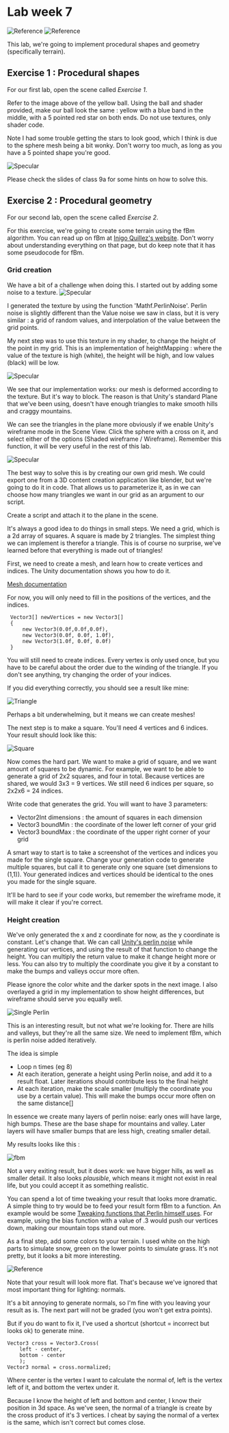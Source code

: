 # Lab week 7

![Reference](description_images/07_reference_ball.jpg)
![Reference](description_images/07_finished_terrain.png)

This lab, we're going to implement procedural shapes and geometry (specifically terrain). 

## Exercise 1 : Procedural shapes

For our first lab, open the scene called *Exercise 1*.

Refer to the image above of the yellow ball. Using the ball and shader provided, make our ball look the same : yellow with a  blue band in the middle, with a 5 pointed red star on both ends. Do not use textures, only shader code.

Note I had some trouble getting the stars to look good, which I think is due to the sphere mesh being a bit wonky. Don't worry too much, as long as you have a 5 pointed shape you're good.

![Specular](description_images/07_finished_ball.png)

Please check the slides of class 9a for some hints on how to solve this.

## Exercise 2 : Procedural geometry

For our second lab, open the scene called *Exercise 2*.

For this exercise, we're going to create some terrain using the fBm algorithm. You can read up on fBm at [Inigo Quillez's website](https://iquilezles.org/articles/fbm/). Don't worry about understanding everything on that page, but do keep note that it has some pseudocode for fBm.

### Grid creation

We have a bit of a challenge when doing this. I started out by adding some noise to a texture. 
![Specular](description_images/07_textured_noise.png)

I generated the texture by using the function 'Mathf.PerlinNoise'. Perlin noise is slightly different than the Value noise we saw in class, but it is very similar : a grid of random values, and interpolation of the value between the grid points.

My next step was to use this texture in my shader, to change the height of the point in my grid. This is an implementation of heightMapping : where the value of the texture is high (white), the height will be high, and low values (black) will be low. 
 
![Specular](description_images/07_low_poly_heightmap.png)

We see that our implementation works: our mesh is deformed according to the texture. But it's way to block. The reason is that Unity's standard Plane that we've been using, doesn't have enough triangles to make smooth hills and craggy mountains.

We can see the triangles in the plane more obviously if we enable Unity's wireframe mode in the Scene View. Click the sphere with a cross on it, and select either of the options (Shaded wireframe / Wireframe). Remember this function, it will be very useful in the rest of this lab.

![Specular](description_images/07_wireframe.png)

The best way to solve this is by creating our own grid mesh. We could export one from a 3D content creation application like blender, but we're going to do it in code. That allows us to parameterize it, as in we can choose how many triangles we want in our grid as an argument to our script.

Create a script and attach it to the plane in the scene.

It's always a good idea to do things in small steps. We need a grid, which is a 2d array of squares. A square is made by 2 triangles. The simplest thing we can implement is therefor a triangle. This is of course no surprise, we've learned before that everything is made out of triangles!

First, we need to create a mesh, and learn how to create vertices and indices. The Unity documentation shows you how to do it.

[Mesh documentation](https://docs.unity3d.com/ScriptReference/Mesh.html)

For now, you will only need to fill in the positions of the vertices, and the indices.

     Vector3[] newVertices = new Vector3[]
     {
         new Vector3(0.0f,0.0f,0.0f),
         new Vector3(0.0f, 0.0f, 1.0f),
         new Vector3(1.0f, 0.0f, 0.0f)
     }

You will still need to create indices. Every vertex is only used once, but you have to be careful about the order due to the winding of the triangle. If you don't see anything, try changing the order of your indices.

If you did everything correctly, you should see a result like mine:

![Triangle](description_images/07_triangle.png)

Perhaps a bit underwhelming, but it means we can create meshes!

The next step is to make a square. You'll need 4 vertices and 6 indices. Your result should look like this:

![Square](description_images/07_square.png)

Now comes the hard part. We want to make a grid of square, and we want amount of squares to be dynamic. For example, we want to be able to generate a grid of 2x2 squares, and four in total. Because vertices are shared, we would 3x3 = 9 vertices. We still need 6 indices per square, so 2x2x6 = 24 indices.

Write code that generates the grid. You will want to have 3 parameters:

 * Vector2Int dimensions : the amount of squares in each dimension
 * Vector3 boundMin : the coordinate of the lower left corner of your grid
 * Vector3 boundMax : the coordinate of the upper right corner of your grid

A smart way to start is to take a screenshot of the vertices and indices you made for the single square. Change your generation code to generate multiple squares, but call it to generate only one square (set dimensions to (1,1)). Your generated indices and vertices should be identical to the ones you made for the single square.

It'll be hard to see if your code works, but remember the wireframe mode, it will make it clear if you're correct.

### Height creation

We've only generated the x and z coordinate for now, as the y coordinate is constant. Let's change that. We can call [Unity's perlin noise](https://docs.unity3d.com/ScriptReference/Mathf.PerlinNoise.html) while generating our vertices, and using the result of that function to change the height. You can multiply the return value to make it change height more or less. You can also try to multiply the coordinate you give it by a constant to make the bumps and valleys occur more often.

Please ignore the color white and the darker spots in the next image. I also overlayed a grid in my implementation to show height differences, but wireframe should serve you equally well.

![Single Perlin](description_images/07_single_perlin.png)

This is an interesting result, but not what we're looking for. There are hills and valleys, but they're all the same size. We need to implement fBm, which is perlin noise added iteratively.

The idea is simple

* Loop n times (eg 8)
* At each iteration, generate a height using Perlin noise, and add it to a result float. Later iterations should contribute less to the final height
*  At each iteration, make the scale smaller (multiply the coordinate you use by a certain value). This will make the bumps occur more often on the same distance[]

In essence we create many layers of perlin noise: early ones will have large, high bumps. These are the base shape for mountains and valley. Later layers will have smaller bumps that are less high, creating smaller detail.

My results looks like this : 

![fbm](description_images/07_fbm.png)

Not a very exiting result, but it does work: we have bigger hills, as well as smaller detail. It also looks *plausible*, which means it might not exist in real life, but you could accept it as something realistic.

You can spend a lot of time tweaking your result that looks more dramatic. A simple thing to try would be to feed your result form fBm to a function. An example would be some [Tweaking functions that Perlin himself uses](http://demofox.org/biasgain.html). For example, using the bias function with a value of .3 would push our vertices down, making our mountain tops stand out more.

As a final step, add some colors to your terrain. I used white on the high parts to simulate snow, green on the lower points to simulate grass. It's not pretty, but it looks a bit more interesting. 

![Reference](description_images/07_finished_terrain.png)

Note that your result will look more flat. That's because we've ignored that most important thing for lighting: normals.

It's a bit annoying to generate normals, so I'm fine with you leaving your result as is. The next part will not be graded (you won't get extra points).

But if you do want to fix it, I've used a shortcut (shortcut = incorrect but looks ok) to generate mine.

    Vector3 cross = Vector3.Cross(
        left - center,
        bottom - center
        );
    Vector3 normal = cross.normalized; 

Where center is the vertex I want to calculate the normal of, left is the vertex left of it, and bottom the vertex under it.

Because I know the height of left and bottom and center, I know their position in 3d space. As we've seen, the normal of a triangle is create by the cross product of it's 3 vertices. I cheat by saying the normal of a vertex is the same, which isn't correct but comes close. 